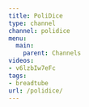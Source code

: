 ```yaml
---
title: PoliDice
type: channel
channel: polidice
menu:
  main:
    parent: Channels
videos:
- v6lzbIw7eFc
tags:
- breadtube
url: /polidice/
---
```

